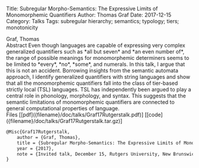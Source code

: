 Title: Subregular Morpho-Semantics: The Expressive Limits of Monomorphemic Quantifiers
Author: Thomas Graf
Date: 2017-12-15
Category: Talks
Tags: subregular hierarchy; semantics; typology; tiers; monotonicity

<div markdown class="authors">
Graf, Thomas
</div>

<div markdown class="abstract">
<span id="abstract-title">Abstract</span>
Even though languages are capable of expressing very complex generalized quantifiers such as *all but seven* and *an even number of*, the range of possible meanings for monomorphemic determiners seems to be limited to *every*, *no*, *some*, and numerals.
In this talk, I argue that this is not an accident.
Borrowing insights from the semantic automata approach, I identify generalized quantifiers with string languages and show that all the monomorphemic quantifiers fall into the class of tier-based strictly local (TSL) languages.
TSL has independently been argued to play a central role in phonology, morphology, and syntax.
This suggests that the semantic limitations of monomorphemic quantifiers are connected to general computational properties of language.
</div>

<div markdown class="files">
<span id="files-title">Files</span>
[[pdf]({filename}/doc/talks/Graf17Rutgerstalk.pdf)]
[[code]({filename}/doc/talks/Graf17Rutgerstalk.tar.gz)]
</div>

~~~latex
@Misc{Graf17Rutgerstalk,
    author = {Graf, Thomas},
    title = {Subregular Morpho-Semantics: The Expressive Limits of Monomorphemic Quantifiers},
    year = {2017},
    note = {Invited talk, December 15, Rutgers University, New Brunswick, NJ.},
}
~~~
